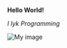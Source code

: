 **Hello World!**

_I lyk Programming_

![My image](https://img.freepik.com/free-vector/hand-drawn-annual-calendar-template_23-2149716984.jpg?size=626&ext=jpg&ga=GA1.2.749340833.1694266640)
